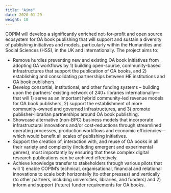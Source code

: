 ```yaml
---
title: "Aims"
date: 2020-01-29
weight: 10
---
```



COPIM will develop a significantly enriched not-for-profit and open source ecosystem for OA book publishing that will support and sustain a diversity of publishing initiatives and models, particularly within the Humanities and Social Sciences (HSS), in the UK and internationally. The project aims to:

* Remove hurdles preventing new and existing OA book initiatives from adopting OA workflows by 1) building open-source, community-based infrastructures that support the publication of OA books, and 2) establishing and consolidating partnerships between HE institutions and OA book publishers.
* Develop consortial, institutional, and other funding systems – building upon the partners’ existing network of 240+ libraries internationally—that will 1) serve as an important hybrid community-led revenue models for OA book publishers, 2) support the establishment of more community-owned and governed infrastructures, and 3) promote publisher-librarian partnerships around OA book publishing.
* Showcase alternative (non-BPC) business models that incorporate infrastructural innovations and/or cost-reductions through streamlined operating processes, production workflows and economic efficiencies—which would benefit all scales of publishing initiatives.
* Support the creation of, interaction with, and reuse of OA books in all their variety and complexity (including emergent and experimental genres), most importantly by ensuring that these complex digital research publications can be archived effectively.
* Achieve knowledge transfer to stakeholders through various pilots that will 1) enable COPIM’s technical, organisational, financial and relational innovations to scale both horizontally (to other presses) and vertically (to other partners, including universities, libraries, and funders) and 2) inform and support (future) funder requirements for OA books.

